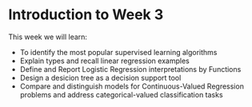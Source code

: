 # Introduction to Week 3 

This week we will learn: 

- To identify the most popular supervised learning algorithms 
- Explain types and recall linear regression examples 
- Define and Report Logistic Regression interpretations by Functions 
- Design a desicion tree as a decision support tool 
- Compare and distinguish models for Continuous-Valued Regression problems and address categorical-valued classification tasks 


